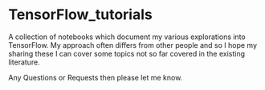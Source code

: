 # TensorFlow_tutorials

A collection of notebooks which document my various explorations into TensorFlow. My approach often differs from other people and so I hope my sharing these I can cover some topics not so far covered in the existing literature.

Any Questions or Requests then please let me know.

[Variables with tensorflow]: https://github.com/dwaithe/TensorFlow_tutorials/blob/master/Exploring%20Variables%20and%20initialization.ipynb
[Convolution in tensorflow]: https://github.com/dwaithe/TensorFlow_tutorials/blob/master/Convolution%20in%20Tensorflow.ipynb

